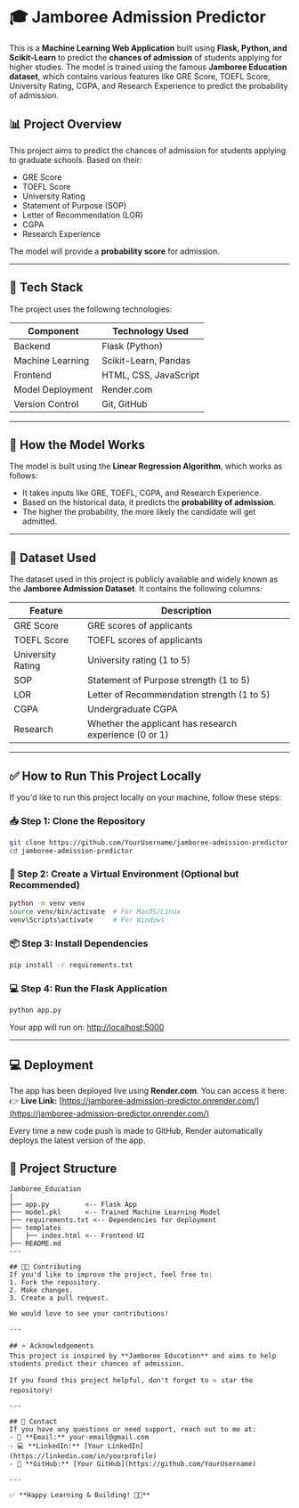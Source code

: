 # 🎓 Jamboree Admission Predictor

This is a **Machine Learning Web Application** built using **Flask, Python, and Scikit-Learn** to predict the **chances of admission** of students applying for higher studies. The model is trained using the famous **Jamboree Education dataset**, which contains various features like GRE Score, TOEFL Score, University Rating, CGPA, and Research Experience to predict the probability of admission.



## 📊 Project Overview
This project aims to predict the chances of admission for students applying to graduate schools. Based on their:
- GRE Score
- TOEFL Score
- University Rating
- Statement of Purpose (SOP)
- Letter of Recommendation (LOR)
- CGPA
- Research Experience

The model will provide a **probability score** for admission.

---

## 🚀 Tech Stack
The project uses the following technologies:

| Component      | Technology Used          |
|----------------|-------------------------|
| Backend        | Flask (Python)           |
| Machine Learning | Scikit-Learn, Pandas     |
| Frontend       | HTML, CSS, JavaScript    |
| Model Deployment | Render.com              |
| Version Control | Git, GitHub             |

---

## 🧠 How the Model Works
The model is built using the **Linear Regression Algorithm**, which works as follows:
- It takes inputs like GRE, TOEFL, CGPA, and Research Experience.
- Based on the historical data, it predicts the **probability of admission**.
- The higher the probability, the more likely the candidate will get admitted.

---

## 📜 Dataset Used
The dataset used in this project is publicly available and widely known as the **Jamboree Admission Dataset**. It contains the following columns:

| Feature                | Description                                                  |
|-----------------------|-------------------------------------------------------------|
| GRE Score              | GRE scores of applicants                                     |
| TOEFL Score            | TOEFL scores of applicants                                   |
| University Rating      | University rating (1 to 5)                                   |
| SOP                    | Statement of Purpose strength (1 to 5)                       |
| LOR                    | Letter of Recommendation strength (1 to 5)                   |
| CGPA                   | Undergraduate CGPA                                           |
| Research               | Whether the applicant has research experience (0 or 1)      |

---

## ✅ How to Run This Project Locally
If you'd like to run this project locally on your machine, follow these steps:

### 📥 Step 1: Clone the Repository
```bash
git clone https://github.com/YourUsername/jamboree-admission-predictor.git
cd jamboree-admission-predictor
```

### 📜 Step 2: Create a Virtual Environment (Optional but Recommended)
```bash
python -m venv venv
source venv/bin/activate  # For MacOS/Linux
venv\Scripts\activate     # For Windows
```

### 📦 Step 3: Install Dependencies
```bash
pip install -r requirements.txt
```

### 💻 Step 4: Run the Flask Application
```bash
python app.py
```

Your app will run on: [http://localhost:5000](http://localhost:5000)

---

## 💻 Deployment
The app has been deployed live using **Render.com**. You can access it here:
👉 **Live Link:** [https://jamboree-admission-predictor.onrender.com/](https://jamboree-admission-predictor.onrender.com/)

Every time a new code push is made to GitHub, Render automatically deploys the latest version of the app.

## 📂 Project Structure
```
Jamboree_Education
│
├── app.py         <-- Flask App
├── model.pkl      <-- Trained Machine Learning Model
├── requirements.txt <-- Dependencies for deployment
├── templates
│   ├── index.html <-- Frontend UI
├── README.md
---

## 👨‍💻 Contributing
If you'd like to improve the project, feel free to:
1. Fork the repository.
2. Make changes.
3. Create a pull request.

We would love to see your contributions!

---

## ⭐ Acknowledgements
This project is inspired by **Jamboree Education** and aims to help students predict their chances of admission.

If you found this project helpful, don't forget to ⭐ star the repository!

---

## 📧 Contact
If you have any questions or need support, reach out to me at:
- 📧 **Email:** your-email@gmail.com
- 💻 **LinkedIn:** [Your LinkedIn](https://linkedin.com/in/yourprofile)
- 🐍 **GitHub:** [Your GitHub](https://github.com/YourUsername)

---

✅ **Happy Learning & Building! 🚀😊**

